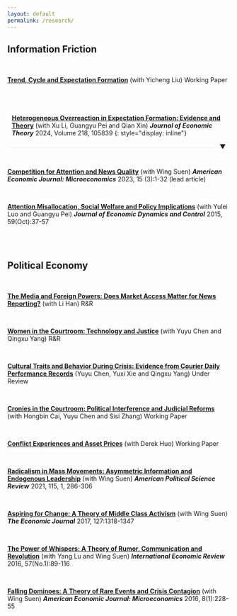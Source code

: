 ```yaml
---
layout: default
permalink: /research/
---
```

## Information Friction
<br>

[**Trend, Cycle and Expectation Formation**](/files/Trend.pdf) (with Yicheng Liu) Working Paper

<br>

<details>
<summary>

[**Heterogeneous Overreaction in Expectation Formation: Evidence and Theory**](/files/Heterogeneous.pdf) (with Xu Li, Guangyu Pei and Qian Xin) ***Journal of Economic Theory*** 2024, Volume 218, 105839
{: style="display: inline"}
</summary>

**Abstract:** [We characterize how forecasters form expectations when they
cannot perfectly distinguish between trends and cycles. This model is motivated by a set of findings from the Survey of Professional Forecasters,
which reveal various patterns in forecasting behaviors across different forecast horizons. These facts are inconsistent with the common assumption in
the expectation formation literature that trends are stable or observable.
Our framework can be applied to account for changes in forecasting behavior following the introduction of explicit inflation targeting in 2012. We
also extend the model to incorporate behavioral biases so as to address empirical puzzles documented in the literature.]
</details>

<style>
details {
  margin: 1em 0;
  padding: 10px;
  border-bottom: 1px solid #eee;
}

summary {
  cursor: pointer;
  list-style: none;
}

summary::-webkit-details-marker {
  display: none;
}

summary::after {
  content: '▼';
  float: right;
  margin-left: 10px;
  transition: transform 0.3s;
}

details[open] summary::after {
  transform: rotate(180deg);
}

details[open] > *:not(summary) {
  padding: 10px;
  margin-top: 10px;
  background-color: #f9f9f9;
}
</style>


<br>


[**​Competition for Attention and News Quality**](/files/Competition.pdf) (with Wing Suen) ***American Economic Journal: Microeconomics*** 2023, 15 (3):1-32 (lead article)

<br>

[**Attention Misallocation, Social Welfare and Policy Implications**](/files/Attention.pdf) (with Yulei Luo and Guangyu Pei)  ***Journal of Economic Dynamics and Control*** 2015, 59(Oct):37-57

<br>
<br>


## Political Economy

<br>

[**The Media and Foreign Powers: Does Market Access Matter for News Reporting?​**](/files/MediaBow.pdf) (with Li Han) R&R

<br>


[**Women in the Courtroom: Technology and Justice​**](/files/Women.pdf) (with Yuyu Chen and Qingxu Yang) R&R

<br>


[**Cultural Traits and Behavior During Crisis: Evidence from Courier Daily Performance Records**](/files/Courier.pdf) (Yuyu Chen, Yuxi Xie and Qingxu Yang) Under Review

<br>

[**Cronies in the Courtroom: Political Interference and Judicial Reforms**](/files/Cronies.pdf) (with Hongbin Cai, Yuyu Chen and Sisi Zhang) Working Paper

<br>

[**Conflict Experiences and Asset Prices**](/files/Conflict.pdf) (with Derek Huo) Working Paper

<br>

[**Radicalism in Mass Movements: Asymmetric Information and Endogenous Leadership**](/files/Radicalism.pdf) ​(with Wing Suen) ***American Political Science Review*** 2021, 115, 1, 286-306

<br>

[**Aspiring for Change: A Theory of Middle Class Activism**](/files/Aspiring.pdf) (with Wing Suen)  ***The Economic Journal*** 2017, 127:1318-1347

<br>

[**The Power of Whispers: A Theory of Rumor, Communication and Revolution**](/files/Thepower.pdf) (with Yang Lu and Wing Suen) ***International Economic Review*** 2016, 57(No.1):89-116

<br>

[**Falling ﻿Dominoes﻿: A Theory of Rare Events and Crisis Contagion**](/files/Falling.pdf) (with Wing Suen)  ***American Economic Journal: Microeconomics*** 2016, 8(1):228-55

